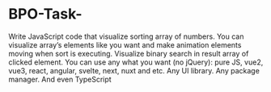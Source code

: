 # BPO-Task-
Write  JavaScript  code  that  visualize  sorting  array  of  numbers.  You  can  visualize  array’s elements like you  want and  make  animation  elements  moving  when sort is executing.   Visualize binary search in result array of clicked element.    You  can  use  any  what  you  want  (no  jQuery):  pure  JS,  vue2,  vue3,  react,  angular, svelte, next, nuxt and etc. Any UI library. Any package manager. And even  TypeScript
